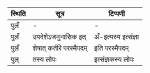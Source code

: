 | स्थिति | सूत्र | टिप्पणी |
| ----- | ------- | ------ |
| पुलँ | - | - |
| पुलँ | उपदेशेऽजनुनासिक इत् | अँ-इत्यस्य इत्संज्ञा |
| पुलँ | शेषात् कर्तरि परस्मैपदम् | इति परस्मैपदम् |
| पुल् | तस्य लोपः | इत्संज्ञकस्य लोपः |
